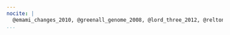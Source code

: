 ```yaml
---
nocite: |
  @emami_changes_2010, @greenall_genome_2008, @lord_three_2012, @relton_dna_2012, @pratt_cd4_2012, @browning_comparative_2012, @ince_python_2009, @parnell_biostar_2011, @iannetti_regulation_2014, @maclean_crowdsourcing_2013, @groom_postnatal_2012, @werner_what_2009, @jackson_analysis_2009, @ogo_zinc_2015, @field_open_2006, @waterhouse_comparative_2007, @daniels_immediate_2010, @werner_what_2010, @werner_contribution_2014, @weile_customizable_2011, @weile_bayesian_2012, @cockell_integrated_2010, @carlile_strand_2009, @cockell_structure-based_2007, @hong_pattern_2009, @stadler_structurefunction_2011, @andrews_role_2010, @probert_utility_2014, @flanagan_distributed_2014, @cole-ezea_glutathione_2012, @nesbitt_medical_2013, @lee_mre11_2012, @hoogland_guidelines_2010, @turcot_bioinformatic_2012, @xu_identification_2012, @varanasi_skeletal_2010, @simon_cockell_bioconductor_2014, @jakubovics_critical_2015, @wakeling_sirt1_2015, @wilson_nfb1_2015, @gabriel_epigenetic_2015, @dubarry_genetic_2015, @oneill_development_2015, @jones_foxa1_2015, @duncan_human_2015, @manville_genome-wide_2015, @shepherd_expression_2015, @hunter_nf-b_2015, @mullen_mining_2016, @james_transcriptional_2015, @carroll_control_2016, @esfandiari_chemical_2016, @hardyman_zinc_2016, @williams_leptin_2016, @moles_relap65_2016, @alhasan_circular_2016, @ryan_role_2016, @zeybel_dna_2016, @meplan_transcriptomics_2016, @tomalin_increasing_2016, @mullen_integrated_2016, @meulenbelt_first_2016, @barter_genome-wide_2015, @mcclurg_identification_2016, @james_misincorporation_2016, @chan_cytokine-induced_2016, @elder_high_2015, @russell_characterisation_2017, @james_deep_2017, @elder_abundant_2017, @noble_inhibition_2017
...
```

